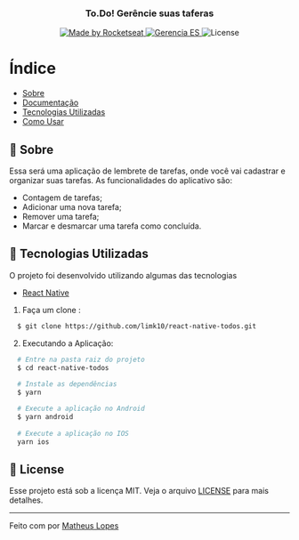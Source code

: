 
<h3 align="center">
    <br><br>
    <b>To.Do! Gerêncie suas taferas</b> 
</h3>

<p align="center">
<a href="https://www.linkedin.com/in/matheus-lopes-394240151/">
    <img alt="Made by Rocketseat" src="https://img.shields.io/badge/made%20by-Matheus Lopes-%237519C1">
  </a>
  <a href="https://pt-br.reactjs.org/">
    <img alt="Gerencia ES" src="https://img.shields.io/badge/made%20with-React-%237519C1">
  </a>
  <a>
  <img alt="License" src="https://img.shields.io/github/license/vitorserrano/ecoleta?color=%237519C1">
</p>

# Índice

- [Sobre](#sobre)
- [Documentação](#documentacao)
- [Tecnologias Utilizadas](#tecnologias-utilizadas)
- [Como Usar](#como-usar)

<a id="sobre"></a>

## :bookmark: Sobre
  
Essa será uma aplicação de lembrete de tarefas, onde você vai cadastrar e organizar suas tarefas.
As funcionalidades do aplicativo são:

- Contagem de tarefas;
- Adicionar uma nova tarefa;
- Remover uma tarefa;
- Marcar e desmarcar uma tarefa como concluída.


<a id="documentacao"></a>


## :rocket: Tecnologias Utilizadas

O projeto foi desenvolvido utilizando algumas das tecnologias

- [React Native](https://reactnative.dev/)

<a id="tecnologias-utilizadas"></a>


1. Faça um clone :

```sh
  $ git clone https://github.com/limk10/react-native-todos.git
```

2. Executando a Aplicação:

```sh
  # Entre na pasta raiz do projeto
  $ cd react-native-todos
    
  # Instale as dependências
  $ yarn

  # Execute a aplicação no Android
  $ yarn android
  
  # Execute a aplicação no IOS
  yarn ios
```

<a id="como-usarr"></a>


## :memo: License

Esse projeto está sob a licença MIT. Veja o arquivo [LICENSE](LICENSE.md) para mais detalhes.

---

Feito com por [Matheus Lopes](https://github.com/limk10)

